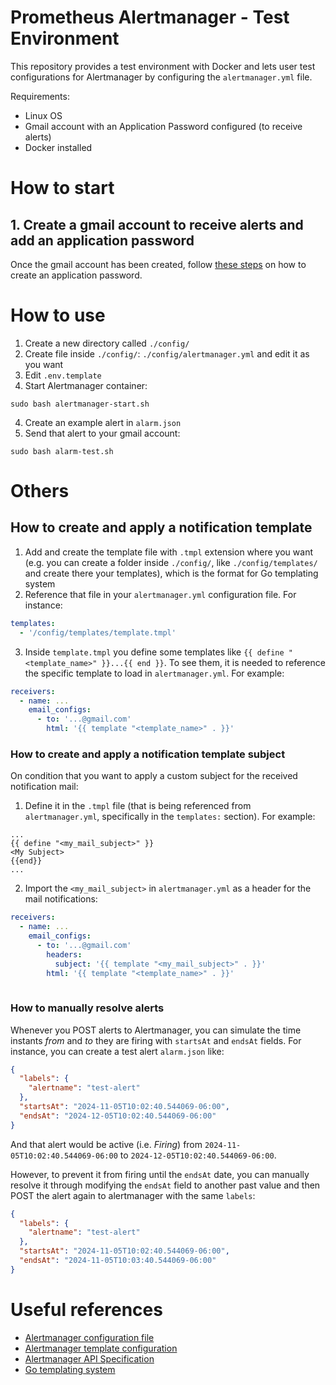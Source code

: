 # Prometheus Alertmanager - Test Environment
This repository provides a test environment with Docker and lets user test configurations for Alertmanager by configuring the `alertmanager.yml` file.

Requirements:
- Linux OS
- Gmail account with an Application Password configured (to receive alerts)
- Docker installed

# How to start
## 1. Create a gmail account to receive alerts and add an application password
Once the gmail account has been created, follow [these steps](https://support.google.com/mail/answer/185833?hl=es-419) on how to create an application password.

# How to use
1. Create a new directory called `./config/`
1. Create file inside `./config/`: `./config/alertmanager.yml` and edit it as you want
2. Edit `.env.template`
3. Start Alertmanager container:

```shell
sudo bash alertmanager-start.sh
```

4. Create an example alert in `alarm.json`
5. Send that alert to your gmail account:

```shell
sudo bash alarm-test.sh
```

# Others
## How to create and apply a notification template
1. Add and create the template file with `.tmpl` extension where you want (e.g. you can create a folder inside `./config/`, like `./config/templates/` and create there your templates), which is the format for Go templating system
2. Reference that file in your `alertmanager.yml` configuration file. For instance:

```YAML
templates:
  - '/config/templates/template.tmpl'
```
3. Inside `template.tmpl` you define some templates like `{{ define "<template_name>" }}...{{ end }}`. To see them, it is needed to reference the specific template to load in `alertmanager.yml`. For example:

```YAML
receivers:
  - name: ...
    email_configs:
      - to: '...@gmail.com'
        html: '{{ template "<template_name>" . }}'
```

### How to create and apply a notification template subject
On condition that you want to apply a custom subject for the received notification mail:
1. Define it in the `.tmpl` file (that is being referenced from `alertmanager.yml`, specifically in the `templates:` section). For example:

```.tmpl
...
{{ define "<my_mail_subject>" }}
<My Subject>
{{end}}
...
```

2. Import the `<my_mail_subject>` in `alertmanager.yml` as a header for the mail notifications:

```YAML
receivers:
  - name: ...
    email_configs:
      - to: '...@gmail.com'
        headers:
          subject: '{{ template "<my_mail_subject>" . }}'
        html: '{{ template "<template_name>" . }}'
        
```

### How to manually resolve alerts
Whenever you POST alerts to Alertmanager, you can simulate the time instants _from_ and _to_ they are firing with `startsAt` and `endsAt` fields. For instance, you can create a test alert `alarm.json` like:

```JSON
{
  "labels": {
    "alertname": "test-alert"
  },
  "startsAt": "2024-11-05T10:02:40.544069-06:00",
  "endsAt": "2024-12-05T10:02:40.544069-06:00"
}
```

And that alert would be active (i.e. _Firing_) from `2024-11-05T10:02:40.544069-06:00` to `2024-12-05T10:02:40.544069-06:00`.

However, to prevent it from firing until the `endsAt` date, you can manually resolve it through modifying the `endsAt` field to another past value and then POST the alert again to alertmanager with the same `labels`:

```JSON
{
  "labels": {
    "alertname": "test-alert"
  },
  "startsAt": "2024-11-05T10:02:40.544069-06:00",
  "endsAt": "2024-11-05T10:03:40.544069-06:00"
}
```

# Useful references
- [Alertmanager configuration file](https://prometheus.io/docs/alerting/latest/configuration/)
- [Alertmanager template configuration](https://prometheus.io/docs/alerting/latest/notifications/)
- [Alertmanager API Specification](https://github.com/prometheus/alertmanager/blob/main/api/v2/openapi.yaml)
- [Go templating system](https://pkg.go.dev/text/template)